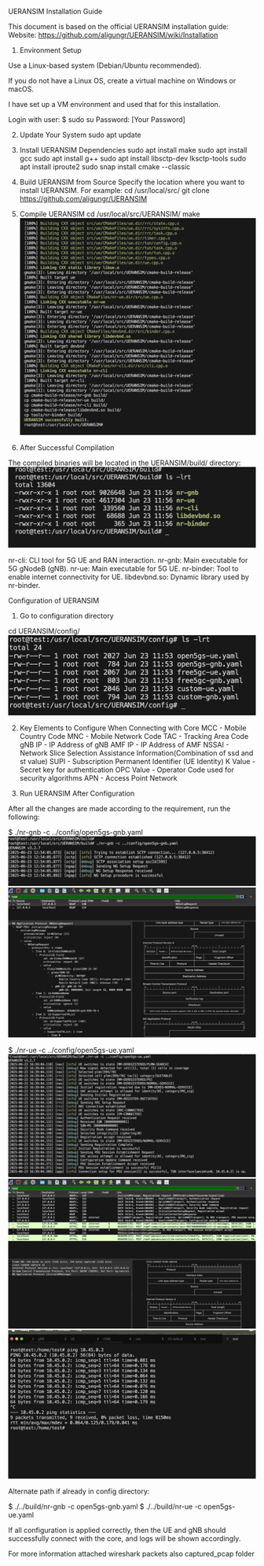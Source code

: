 UERANSIM Installation Guide

This document is based on the official UERANSIM installation guide:
Website: https://github.com/aligungr/UERANSIM/wiki/Installation

1. Environment Setup

Use a Linux-based system (Debian/Ubuntu recommended).

If you do not have a Linux OS, create a virtual machine on Windows or macOS.

I have set up a VM environment and used that for this installation.

Login with user:
$ sudo su
Password: [Your Password]

2. Update Your System
sudo apt update

3. Install UERANSIM Dependencies
sudo apt install make
sudo apt install gcc
sudo apt install g++
sudo apt install libsctp-dev lksctp-tools
sudo apt install iproute2
sudo snap install cmake --classic

4. Build UERANSIM from Source
Specify the location where you want to install UERANSIM. For example:
cd /usr/local/src/
git clone https://github.com/aligungr/UERANSIM

5. Compile UERANSIM
cd /usr/local/src/UERANSIM/
make
![Successful build UERANSIM](../../Pictures/UERANSIM_Build.png)

6. After Successful Compilation

The compiled binaries will be located in the UERANSIM/build/ directory:
![Binaries UERANSIM](../../Pictures/UERANSIM_bin.png)

nr-cli: CLI tool for 5G UE and RAN interaction.
nr-gnb: Main executable for 5G gNodeB (gNB).
nr-ue: Main executable for 5G UE.
nr-binder: Tool to enable internet connectivity for UE.
libdevbnd.so: Dynamic library used by nr-binder.

Configuration of UERANSIM

1. Go to configuration directory

cd UERANSIM/config/
![Config file UERANSIM](../../Pictures/UERANSIM_config.png)

2. Key Elements to Configure When Connecting with Core
MCC - Mobile Country Code 
MNC - Mobile Network Code 
TAC - Tracking Area Code
gNB IP - IP Address of gNB
AMF IP - IP Address of AMF
NSSAI - Network Slice Selection Assistance Information(Combination of ssd and st value)
SUPI - Subscription Permanent Identifier (UE Identity)
K Value - Secret key for authentication
OPC Value - Operator Code used for security algorithms
APN - Access Point Network

3. Run UERANSIM After Configuration

After all the changes are made according to the requirement, run the following:

$ ./nr-gnb -c ../config/open5gs-gnb.yaml
![gNB UERANSIM](../../Pictures/gNB_success_connects_core.png)
![gNB wireshark](../../Pictures/Wireshark_ngap_gNB.png)


$ ./nr-ue -c ../config/open5gs-ue.yaml
![UE UERANSIM](../../Pictures/Ue_attached.png)
![UE wireshark](../../Pictures/Wireshark_UE.png)
![UE ping](../../Pictures/UE_ping.png)



Alternate path if already in config directory:

$ ./../build/nr-gnb -c open5gs-gnb.yaml
$ ./../build/nr-ue -c open5gs-ue.yaml

If all configuration is applied correctly, then the UE and gNB should successfully connect with the core, and logs will be shown accordingly.

For more information attached wireshark packets also captured_pcap folder
